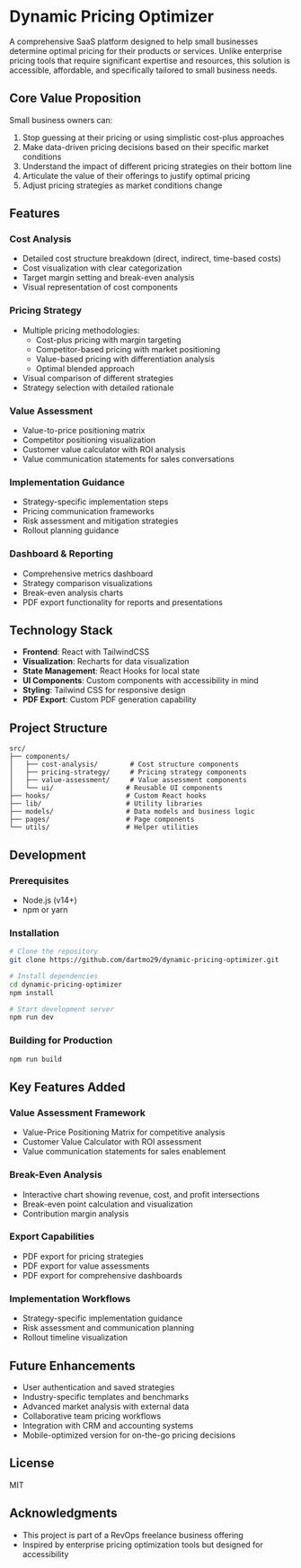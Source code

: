 # Dynamic Pricing Optimizer

A comprehensive SaaS platform designed to help small businesses determine optimal pricing for their products or services. Unlike enterprise pricing tools that require significant expertise and resources, this solution is accessible, affordable, and specifically tailored to small business needs.

## Core Value Proposition

Small business owners can:
1. Stop guessing at their pricing or using simplistic cost-plus approaches
2. Make data-driven pricing decisions based on their specific market conditions
3. Understand the impact of different pricing strategies on their bottom line
4. Articulate the value of their offerings to justify optimal pricing
5. Adjust pricing strategies as market conditions change

## Features

### Cost Analysis
- Detailed cost structure breakdown (direct, indirect, time-based costs)
- Cost visualization with clear categorization
- Target margin setting and break-even analysis
- Visual representation of cost components

### Pricing Strategy
- Multiple pricing methodologies:
  - Cost-plus pricing with margin targeting
  - Competitor-based pricing with market positioning
  - Value-based pricing with differentiation analysis
  - Optimal blended approach
- Visual comparison of different strategies
- Strategy selection with detailed rationale

### Value Assessment
- Value-to-price positioning matrix
- Competitor positioning visualization
- Customer value calculator with ROI analysis
- Value communication statements for sales conversations

### Implementation Guidance
- Strategy-specific implementation steps
- Pricing communication frameworks
- Risk assessment and mitigation strategies
- Rollout planning guidance

### Dashboard & Reporting
- Comprehensive metrics dashboard
- Strategy comparison visualizations
- Break-even analysis charts
- PDF export functionality for reports and presentations

## Technology Stack

- **Frontend**: React with TailwindCSS
- **Visualization**: Recharts for data visualization
- **State Management**: React Hooks for local state
- **UI Components**: Custom components with accessibility in mind
- **Styling**: Tailwind CSS for responsive design
- **PDF Export**: Custom PDF generation capability

## Project Structure

```
src/
├── components/
│   ├── cost-analysis/        # Cost structure components
│   ├── pricing-strategy/     # Pricing strategy components
│   ├── value-assessment/     # Value assessment components
│   └── ui/                  # Reusable UI components
├── hooks/                   # Custom React hooks
├── lib/                     # Utility libraries
├── models/                  # Data models and business logic
├── pages/                   # Page components
└── utils/                   # Helper utilities
```

## Development

### Prerequisites
- Node.js (v14+)
- npm or yarn

### Installation
```bash
# Clone the repository
git clone https://github.com/dartmo29/dynamic-pricing-optimizer.git

# Install dependencies
cd dynamic-pricing-optimizer
npm install

# Start development server
npm run dev
```

### Building for Production
```bash
npm run build
```

## Key Features Added

### Value Assessment Framework
- Value-Price Positioning Matrix for competitive analysis
- Customer Value Calculator with ROI assessment
- Value communication statements for sales enablement

### Break-Even Analysis
- Interactive chart showing revenue, cost, and profit intersections
- Break-even point calculation and visualization
- Contribution margin analysis

### Export Capabilities
- PDF export for pricing strategies
- PDF export for value assessments
- PDF export for comprehensive dashboards

### Implementation Workflows
- Strategy-specific implementation guidance
- Risk assessment and communication planning
- Rollout timeline visualization

## Future Enhancements

- User authentication and saved strategies
- Industry-specific templates and benchmarks
- Advanced market analysis with external data
- Collaborative team pricing workflows
- Integration with CRM and accounting systems
- Mobile-optimized version for on-the-go pricing decisions

## License

MIT

## Acknowledgments

- This project is part of a RevOps freelance business offering
- Inspired by enterprise pricing optimization tools but designed for accessibility
